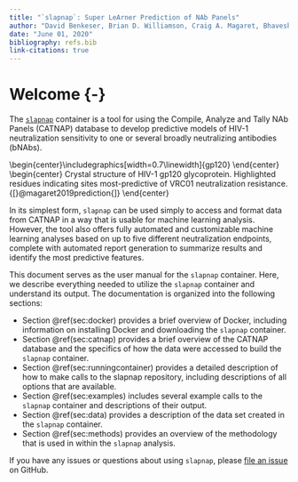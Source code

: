 ```yaml
---
title: "`slapnap`: Super LeArner Prediction of NAb Panels"
author: "David Benkeser, Brian D. Williamson, Craig A. Magaret, Bhavesh R. Borate, Peter B. Gilbert"
date: "June 01, 2020"
bibliography: refs.bib
link-citations: true
---
```




# Welcome {-}

The [`slapnap`](https://hub.docker.com/r/slapnap/slapnap) container is a tool for using the Compile, Analyze and Tally NAb Panels (CATNAP) database to develop predictive models of HIV-1 neutralization sensitivity to one or several broadly neutralizing antibodies (bNAbs). 


\begin{center}\includegraphics[width=0.7\linewidth]{gp120} \end{center}
\begin{center}
Crystal structure of HIV-1 gp120 glycoprotein. Highlighted residues
indicating sites most-predictive of VRC01 neutralization resistance.
{[}@magaret2019prediction{]}
\end{center}

In its simplest form, `slapnap` can be used simply to access and format data from CATNAP in a way that is usable for machine learning analysis. However, the tool also offers fully automated and customizable machine learning analyses based on up to five different neutralization endpoints, complete with automated report generation to summarize results and identify the most predictive features. 

This document serves as the user manual for the `slapnap` container. Here, we describe everything needed to utilize the `slapnap` container and understand its output. The documentation is organized into the following sections:
	
* Section \@ref(sec:docker) provides a brief overview of Docker, including information on installing Docker and downloading the `slapnap` container.
* Section \@ref(sec:catnap) provides a brief overview of the CATNAP database and the specifics of how the data were accessed to build the `slapnap` container. 
* Section \@ref(sec:runningcontainer) provides a detailed description of how to make calls to the slapnap repository, including descriptions of all options that are available.
* Section \@ref(sec:examples) includes several example calls to the `slapnap` container and descriptions of their output.
* Section \@ref(sec:data) provides a description of the data set created in the `slapnap` container. 
* Section \@ref(sec:methods) provides an overview of the methodology that is used in within the `slapnap` analysis. 

If you have any issues or questions about using `slapnap`, please [file an issue](https://github.com/benkeser/slapnap/issues) on GitHub. 
